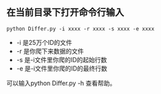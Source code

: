 ## 在当前目录下打开命令行输入

`python Differ.py -i xxxx -r xxxx -s xxxx -e xxxx`

-   -i 是25万个ID的文件
-   -r 是你爬下来数据的文件
-   -s 是-i文件里你爬的ID的起始行数
-   -e 是-i文件里你爬的ID的最终行数

可以输入python Differ.py -h 查看帮助。